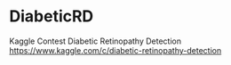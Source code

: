 # DiabeticRD
Kaggle Contest Diabetic Retinopathy Detection
https://www.kaggle.com/c/diabetic-retinopathy-detection
